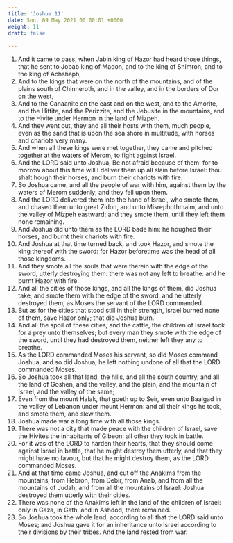 ```yaml
---
title: 'Joshua 11'
date: Sun, 09 May 2021 00:00:01 +0000
weight: 11
draft: false
  
---
```


1. And it came to pass, when Jabin king of Hazor had heard those things, that he sent to Jobab king of Madon, and to the king of Shimron, and to the king of Achshaph,
2. And to the kings that were on the north of the mountains, and of the plains south of Chinneroth, and in the valley, and in the borders of Dor on the west,
3. And to the Canaanite on the east and on the west, and to the Amorite, and the Hittite, and the Perizzite, and the Jebusite in the mountains, and to the Hivite under Hermon in the land of Mizpeh.
4. And they went out, they and all their hosts with them, much people, even as the sand that is upon the sea shore in multitude, with horses and chariots very many.
5. And when all these kings were met together, they came and pitched together at the waters of Merom, to fight against Israel.
6. And the LORD said unto Joshua, Be not afraid because of them: for to morrow about this time will I deliver them up all slain before Israel: thou shalt hough their horses, and burn their chariots with fire.
7. So Joshua came, and all the people of war with him, against them by the waters of Merom suddenly; and they fell upon them.
8. And the LORD delivered them into the hand of Israel, who smote them, and chased them unto great Zidon, and unto Misrephothmaim, and unto the valley of Mizpeh eastward; and they smote them, until they left them none remaining.
9. And Joshua did unto them as the LORD bade him: he houghed their horses, and burnt their chariots with fire.
10. And Joshua at that time turned back, and took Hazor, and smote the king thereof with the sword: for Hazor beforetime was the head of all those kingdoms.
11. And they smote all the souls that were therein with the edge of the sword, utterly destroying them: there was not any left to breathe: and he burnt Hazor with fire.
12. And all the cities of those kings, and all the kings of them, did Joshua take, and smote them with the edge of the sword, and he utterly destroyed them, as Moses the servant of the LORD commanded.
13. But as for the cities that stood still in their strength, Israel burned none of them, save Hazor only; that did Joshua burn.
14. And all the spoil of these cities, and the cattle, the children of Israel took for a prey unto themselves; but every man they smote with the edge of the sword, until they had destroyed them, neither left they any to breathe.
15. As the LORD commanded Moses his servant, so did Moses command Joshua, and so did Joshua; he left nothing undone of all that the LORD commanded Moses.
16. So Joshua took all that land, the hills, and all the south country, and all the land of Goshen, and the valley, and the plain, and the mountain of Israel, and the valley of the same;
17. Even from the mount Halak, that goeth up to Seir, even unto Baalgad in the valley of Lebanon under mount Hermon: and all their kings he took, and smote them, and slew them.
18. Joshua made war a long time with all those kings.
19. There was not a city that made peace with the children of Israel, save the Hivites the inhabitants of Gibeon: all other they took in battle.
20. For it was of the LORD to harden their hearts, that they should come against Israel in battle, that he might destroy them utterly, and that they might have no favour, but that he might destroy them, as the LORD commanded Moses.
21. And at that time came Joshua, and cut off the Anakims from the mountains, from Hebron, from Debir, from Anab, and from all the mountains of Judah, and from all the mountains of Israel: Joshua destroyed them utterly with their cities.
22. There was none of the Anakims left in the land of the children of Israel: only in Gaza, in Gath, and in Ashdod, there remained.
23. So Joshua took the whole land, according to all that the LORD said unto Moses; and Joshua gave it for an inheritance unto Israel according to their divisions by their tribes. And the land rested from war.
